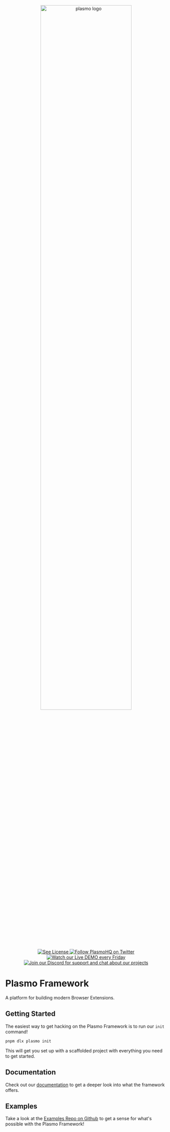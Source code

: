 <p align="center">
  <a href="https://plasmo.com">
    <img alt="plasmo logo" width="75%" src="https://www.plasmo.com/assets/banner-black-on-white.png" />
  </a>
</p>

<p align="center">
  <a aria-label="License" href="./LICENSE">
    <img alt="See License" src="https://img.shields.io/npm/l/plasmo"/>
  </a>
  <a aria-label="Twitter" href="https://www.twitter.com/plasmohq">
    <img alt="Follow PlasmoHQ on Twitter" src="https://img.shields.io/twitter/follow/plasmohq?logo=twitter"/>
  </a>
  <a aria-label="Twitch Stream" href="https://www.twitch.tv/plasmohq">
    <img alt="Watch our Live DEMO every Friday" src="https://img.shields.io/twitch/status/plasmohq?logo=twitch&logoColor=white"/>
  </a>
  <a aria-label="Discord" href="https://www.plasmo.com/s/d">
    <img alt="Join our Discord for support and chat about our projects" src="https://img.shields.io/discord/904466750429609984?logo=discord&logoColor=white"/>
  </a>
</p>

# Plasmo Framework

A platform for building modern Browser Extensions.

## Getting Started

The easiest way to get hacking on the Plasmo Framework is to run our `init` command!

```
pnpm dlx plasmo init
```

This will get you set up with a scaffolded project with everything you need to get started.

## Documentation

Check out our [documentation](https://docs.plasmo.com) to get a deeper look into what the framework offers.

## Examples

Take a look at the [Examples Repo on Github](https://github.com/PlasmoHQ/examples) to get a sense for what's possible with the Plasmo Framework!
